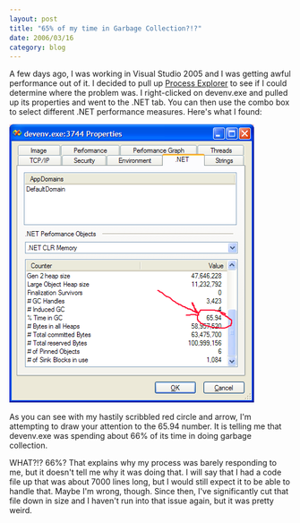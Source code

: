 ```yaml
---
layout: post
title: "65% of my time in Garbage Collection?!?"
date: 2006/03/16
category: blog
---
```


A few days ago, I was working in Visual Studio 2005 and I was getting awful performance out of it. I decided to pull up [Process Explorer](http://www.sysinternals.com/Utilities/ProcessExplorer.html) to see if I could determine where the problem was. I right-clicked on devenv.exe and pulled up its properties and went to the .NET tab. You can then use the combo box to select different .NET performance measures. Here's what I found:

![Visual Studio Screenshot](/images/blog/2005-03-16-devenv.png)

As you can see with my hastily scribbled red circle and arrow, I'm attempting to draw your attention to the 65.94 number. It is telling me that devenv.exe was spending about 66% of its time in doing garbage collection.

WHAT?!? 66%? That explains why my process was barely responding to me, but it doesn't tell me why it was doing that. I will say that I had a code file up that was about 7000 lines long, but I would still expect it to be able to handle that. Maybe I'm wrong, though. Since then, I've significantly cut that file down in size and I haven't run into that issue again, but it was pretty weird.

